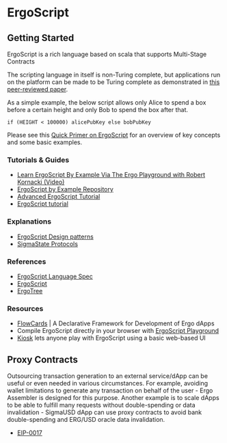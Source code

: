# ErgoScript

## Getting Started

ErgoScript is a rich language based on scala that supports Multi-Stage Contracts

The scripting language in itself is non-Turing complete, but applications run on the platform can be made to be Turing complete as demonstrated in [this peer-reviewed paper](https://arxiv.org/pdf/1806.10116v1.pdf).

As a simple example, the below script allows only Alice to spend a box before a certain height and only Bob to spend the box after that.

`if (HEIGHT < 100000) alicePubKey else bobPubKey `

Please see this [Quick Primer on ErgoScript](https://github.com/ergoplatform/ergo/wiki/ErgoScript-Overview) for an overview of key concepts and some basic examples. 


### Tutorials & Guides

- [Learn ErgoScript By Example Via The Ergo Playground with Robert Kornacki (Video)](https://www.youtube.com/watch?v=8l2v1asHgyA)
- [ErgoScript by Example Repository](https://github.com/ergoplatform/ergoscript-by-example)
- [Advanced ErgoScript Tutorial](https://ergoplatform.org/docs/AdvancedErgoScriptTutorial.pdf)
- [ErgoScript tutorial](https://ergoplatform.org/docs/ErgoScript.pdf)

### Explanations
- [ErgoScript Design patterns](https://www.ergoforum.org/t/ergoscript-design-patterns/222)
- [SigmaState Protocols](https://docs.ergoplatform.com/sigmastate_protocols.pdf)

### References
- [ErgoScript Language Spec](https://github.com/ScorexFoundation/sigmastate-interpreter/blob/develop/docs/LangSpec.md)
- [ErgoScript](https://ergoplatform.org/docs/ErgoScript.pdf) 
- [ErgoTree](https://ergoplatform.org/docs/ErgoTree.pdf)

### Resources
- [FlowCards](flowcards.md) | A Declarative Framework for Development of Ergo dApps
- Compile ErgoScript directly in your browser with [ErgoScript Playground](https://wallet.plutomonkey.com/p2s/)
- [Kiosk](/dev/stack/kiosk) lets anyone play with ErgoScript using a basic web-based UI


## Proxy Contracts

Outsourcing transaction generation to an external service/dApp can be useful or even needed in various circumstances. For example, avoiding wallet limitations to generate any transaction on behalf of the user - Ergo Assembler is designed for this purpose. Another example is to scale dApps to be able to fulfill many requests without double-spending or data invalidation - SigmaUSD dApp can use proxy contracts to avoid bank double-spending and ERG/USD oracle data invalidation.

- [EIP-0017](https://github.com/ergoplatform/eips/blob/master/eip-0017.md)






